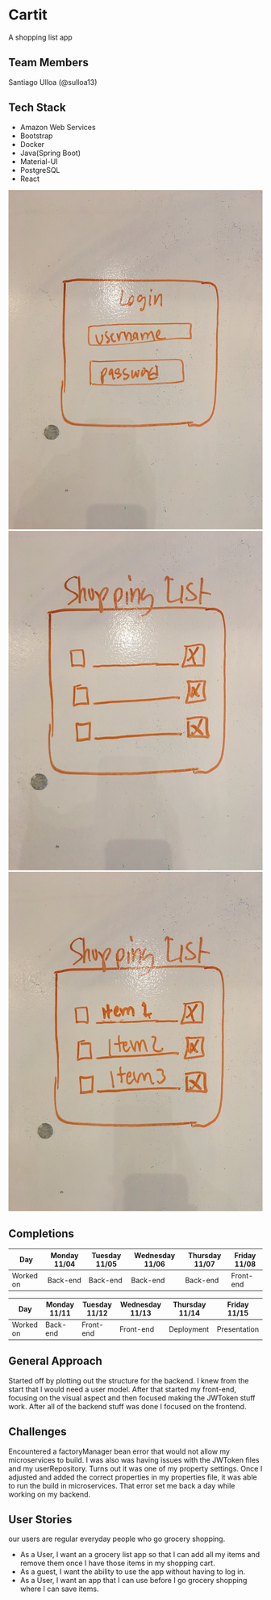 # Cartit
A shopping list app

## Team Members
Santiago Ulloa (@sulloa13)

## Tech Stack
* Amazon Web Services
* Bootstrap
* Docker
* Java(Spring Boot)
* Material-UI
* PostgreSQL
* React

![login page](/IMG_7982.JPG)
![shopping list](/IMG_1177.JPG)
![shopping list 2](/IMG_0057.JPG)

## Completions

| Day       | Monday 11/04 | Tuesday 11/05 | Wednesday 11/06 | Thursday 11/07 | Friday 11/08 |
|-----------|--------------|---------------|-----------------|----------------|--------------|
| Worked on | Back-end     | Back-end      | Back-end        | Back-end       | Front-end    |

| Day       | Monday 11/11 | Tuesday 11/12 | Wednesday 11/13 | Thursday 11/14 | Friday 11/15 |
|-----------|--------------|---------------|-----------------|----------------|--------------|
| Worked on | Back-end     | Front-end     | Front-end       | Deployment     | Presentation |

## General Approach
Started off by plotting out the structure for the backend. I knew from the start that I would need a user model. After that started my front-end, focusing on the visual aspect and then focused making the JWToken stuff work. After all of the backend stuff was done I focused on the frontend.

## Challenges
Encountered a factoryManager bean error that would not allow my microservices to build. I was also was having issues with the JWToken files and my userRepository. Turns out it was one of my property settings. Once I adjusted and added the correct properties in my properties file, it was able to run the build in microservices. That error set me back a day while working on my backend.


## User Stories
our users are regular everyday people who go grocery shopping.

* As a User, I want an a grocery list app so that I can add all my  items and remove them once I have those items in my shopping cart.
* As a guest, I want the ability to use the app without having to log in.
* As a User, I want an app that I can use before I go grocery shopping where I can save items.  
